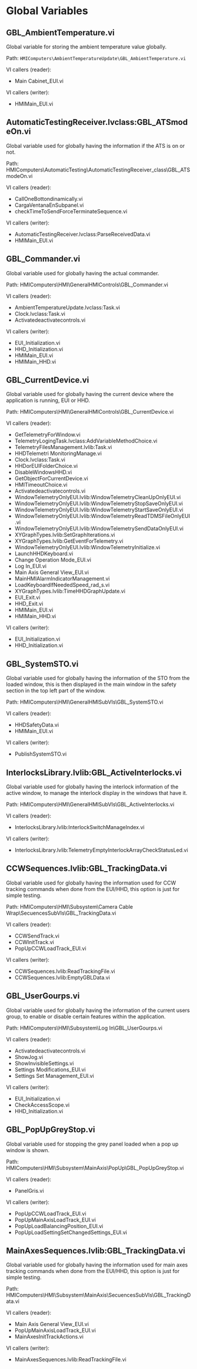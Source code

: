 # Global Variables

## GBL_AmbientTemperature.vi

Global variable for storing the ambient temperature value globally.

Path: `HMIComputers\AmbientTemperatureUpdate\GBL_AmbientTemperature.vi`

VI callers (reader):

- Main Cabinet_EUI.vi

VI callers (writer):

- HMIMain_EUI.vi

## AutomaticTestingReceiver.lvclass:GBL_ATSmodeOn.vi

Global variable used for globally having the information if the ATS is on or not.

Path: HMIComputers\AutomaticTesting\AutomaticTestingReceiver_class\GBL_ATSmodeOn.vi

VI callers (reader):

- CallOneBottondinamically.vi
- CargaVentanaEnSubpanel.vi
- checkTimeToSendForceTerminateSequence.vi

VI callers (writer):

- AutomaticTestingReceiver.lvclass:ParseReceivedData.vi
- HMIMain_EUI.vi

## GBL_Commander.vi

Global variable used for globally having the actual commander.

Path: HMIComputers\HMI\GeneralHMIControls\GBL_Commander.vi

VI callers (reader):

- AmbientTemperatureUpdate.lvclass:Task.vi
- Clock.lvclass:Task.vi
- Activatedeactivatecontrols.vi

VI callers (writer):

- EUI_Initialization.vi
- HHD_Initialization.vi
- HMIMain_EUI.vi
- HMIMain_HHD.vi

## GBL_CurrentDevice.vi

Global variable used for globally having the current device where the application is running, EUI or HHD.

Path: HMIComputers\HMI\GeneralHMIControls\GBL_CurrentDevice.vi

VI callers (reader):

- GetTelemetryForWindow.vi
- TelemetryLogingTask.lvclass:AddVariableMethodChoice.vi
- TelemetryFilesManagement.lvlib:Task.vi
- HHDTelemetri MonitoringManage.vi
- Clock.lvclass:Task.vi
- HHDorEUIFolderChoice.vi
- DisableWindowsHHD.vi
- GetObjectForCurrentDevice.vi
- HMITimeoutChoice.vi
- Activatedeactivatecontrols.vi
- WindowTelemetryOnlyEUI.lvlib:WindowTelemetryCleanUpOnlyEUI.vi
- WindowTelemetryOnlyEUI.lvlib:WindowTelemetryStopSaveOnlyEUI.vi
- WindowTelemetryOnlyEUI.lvlib:WindowTelemetryStartSaveOnlyEUI.vi
- WindowTelemetryOnlyEUI.lvlib:WindowTelemetryReadTDMSFileOnlyEUI.vi
- WindowTelemetryOnlyEUI.lvlib:WindowTelemetrySendDataOnlyEUI.vi
- XYGraphTypes.lvlib:SetGraphIterations.vi
- XYGraphTypes.lvlib:GetEventForTelemetry.vi
- WindowTelemetryOnlyEUI.lvlib:WindowTelemetryInitialize.vi
- LaunchHHDKeyboard.vi
- Change Operation Mode_EUI.vi
- Log In_EUI.vi
- Main Axis General View_EUI.vi
- MainHMIAlarmIndicatorManagement.vi
- LoadKeyboardIfNeededSpeed_rad_s.vi
- XYGraphTypes.lvlib:TimeHHDGraphUpdate.vi
- EUI_Exit.vi
- HHD_Exit.vi
- HMIMain_EUI.vi
- HMIMain_HHD.vi

VI callers (writer):

- EUI_Initialization.vi
- HHD_Initialization.vi

## GBL_SystemSTO.vi

Global variable used for globally having the information of the STO from the loaded window, this is then displayed in the main window in the safety section in the top left part of the window.

Path: HMIComputers\HMI\GeneralHMISubVIs\GBL_SystemSTO.vi

VI callers (reader):

- HHDSafetyData.vi
- HMIMain_EUI.vi

VI callers (writer):

- PublishSystemSTO.vi

## InterlocksLibrary.lvlib:GBL_ActiveInterlocks.vi

Global variable used for globally having the interlock information of the active window, to manage the interlock display in the windows that have it.

Path: HMIComputers\HMI\GeneralHMISubVIs\GBL_ActiveInterlocks.vi

VI callers (reader):

- InterlocksLibrary.lvlib:InterlockSwitchManageIndex.vi

VI callers (writer):

- InterlocksLibrary.lvlib:TelemetryEmptyInterlockArrayCheckStatusLed.vi

## CCWSequences.lvlib:GBL_TrackingData.vi

Global variable used for globally having the information used for CCW tracking commands when done from the EUI/HHD, this option is just for simple testing.

Path: HMIComputers\HMI\Subsystem\Camera Cable Wrap\SecuencesSubVIs\GBL_TrackingData.vi

VI callers (reader):

- CCWSendTrack.vi
- CCWInitTrack.vi
- PopUpCCWLoadTrack_EUI.vi

VI callers (writer):

- CCWSequences.lvlib:ReadTrackingFile.vi
- CCWSequences.lvlib:EmptyGBLData.vi

## GBL_UserGourps.vi

Global variable used for globally having the information of the current users group, to enable or disable certain features within the application.

Path: HMIComputers\HMI\Subsystem\Log In\GBL_UserGourps.vi

VI callers (reader):

- Activatedeactivatecontrols.vi
- ShowJog.vi
- ShowInvisibleSettings.vi
- Settings Modifications_EUI.vi
- Settings Set Management_EUI.vi

VI callers (writer):

- EUI_Initialization.vi
- CheckAccessScope.vi
- HHD_Initialization.vi

## GBL_PopUpGreyStop.vi

Global variable used for stopping the grey panel loaded when a pop up window is shown.

Path: HMIComputers\HMI\Subsystem\MainAxis\PopUp\GBL_PopUpGreyStop.vi

VI callers (reader):

- PanelGris.vi

VI callers (writer):

- PopUpCCWLoadTrack_EUI.vi
- PopUpMainAxisLoadTrack_EUI.vi
- PopUpLoadBalancingPosition_EUI.vi
- PopUpLoadSettingSetChangedSettings_EUI.vi

## MainAxesSequences.lvlib:GBL_TrackingData.vi

Global variable used for globally having the information used for main axes tracking commands when done from the EUI/HHD, this option is just for simple testing.

Path: HMIComputers\HMI\Subsystem\MainAxis\SecuencesSubVIs\GBL_TrackingData.vi

VI callers (reader):

- Main Axis General View_EUI.vi
- PopUpMainAxisLoadTrack_EUI.vi
- MainAxesInitTrackActions.vi

VI callers (writer):

- MainAxesSequences.lvlib:ReadTrackingFile.vi
